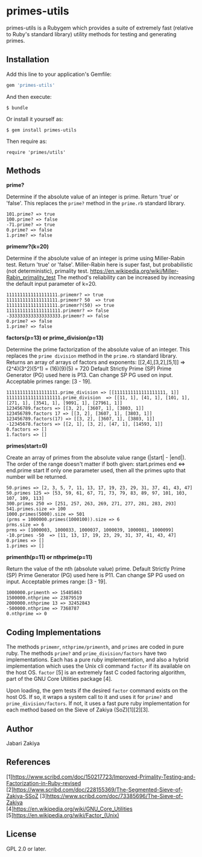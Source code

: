 # primes-utils

primes-utils is a Rubygem which provides a suite of extremely fast (relative to Ruby's standard library) utility methods for testing and generating primes.

## Installation

Add this line to your application's Gemfile:

```ruby
gem 'primes-utils'
```

And then execute:

    $ bundle

Or install it yourself as:

    $ gem install primes-utils
    
Then require as:

    require 'primes/utils'

## Methods

**prime?**

Determine if the absolute value of an integer is prime.  Return 'true' or 'false'.
This replaces the `prime?` method  in the `prime.rb` standard library.

```
101.prime? => true
100.prime? => false
-71.prime? => true
0.prime? => false
1.prime? => false
```

**primemr?(k=20)**

Determine if the absolute value of an integer is prime using Miller-Rabin test.  Return 'true' or 'false'.
Miller-Rabin here is super fast, but probabilistic (not deterministic), primality test.
https://en.wikipedia.org/wiki/Miller-Rabin_primality_test
The method's reliability can be increased by increasing the default input parameter of k=20.

```
1111111111111111111.primemr? => true
1111111111111111111.primemr? 50  => true
1111111111111111111.primemr?(50) => true
11111111111111111111.primemr? => false
-3333333333333333333.primemr? => false
0.prime? => false
1.prime? => false
```

**factors(p=13) or prime_division(p=13)**

Determine the prime factorization of the absolute value of an integer.
This replaces the `prime division` method in the `prime.rb` standard library.
Returns an array of arrays of factors and exponents: [[2,4],[3,2],[5,1]] => (2^4)(3^2)(5^1) = (16)(9)(5) = 720
Default Strictly Prime (SP) Prime Generator (PG) used here is P13.
Can change SP PG used on input. Acceptable primes range: [3 - 19].

```
1111111111111111111.prime_division => [[1111111111111111111, 1]]
11111111111111111111.prime_division  => [[11, 1], [41, 1], [101, 1], [271, 1], [3541, 1], [9091, 1], [27961, 1]]
123456789.factors => [[3, 2], [3607, 1], [3803, 1]]
123456789.factors 17 => [[3, 2], [3607, 1], [3803, 1]]
123456789.factors(17) => [[3, 2], [3607, 1], [3803, 1]]
-12345678.factors => [[2, 1], [3, 2], [47, 1], [14593, 1]]
0.factors => []
1.factors => []
```

**primes(start=0)**

Create an array of primes from the absolute value range (|start| - |end|).
The order of the range doesn't matter if both given: start.primes end  <=> end.prime start
If only one parameter used, then all the primes upto that number will be returned.

```
50.primes => [2, 3, 5, 7, 11, 13, 17, 19, 23, 29, 31, 37, 41, 43, 47]
50.primes 125 => [53, 59, 61, 67, 71, 73, 79, 83, 89, 97, 101, 103, 107, 109, 113]
300.primes 250 => [251, 257, 263, 269, 271, 277, 281, 283, 293]
541.primes.size => 100
1000.primes(5000).size => 501
(prms = 1000000.primes(1000100)).size => 6
prms.size => 6
prms => [1000003, 1000033, 1000037, 1000039, 1000081, 1000099]
-10.primes -50  => [11, 13, 17, 19, 23, 29, 31, 37, 41, 43, 47]
0.primes => []
1.primes => []
```

**primenth(p=11) or nthprime(p=11)**

Return the value of the nth (absolute value) prime.
Default Strictly Prime (SP) Prime Generator (PG) used here is P11.
Can change SP PG used on input. Acceptable primes range: [3 - 19].

```
1000000.primenth => 15485863
1500000.nthprime => 23879519
2000000.nthprime 13 => 32452843
-500000.nthprime => 7368787
0.nthprime => 0
```

## Coding Implementations
The methods `primemr`, `nthprime/primenth`, and `primes` are coded in pure ruby.
The methods `prime?` and `prime_division/factors` have two implementations.
Each has a pure ruby implementation, and also a hybrid implementation which uses the
Unix cli command `factor` if its available on the host OS. `factor` [5] is an extremely fast
C coded factoring algorithm, part of the GNU Core Utilities package [4].

Upon loading, the gem tests if the desired `factor` command exists on the host OS.
If so, it wraps a system call to it and uses it for `prime?` and `prime_division/factors`. 
If not, it uses a fast pure ruby implementation for each method based on the Sieve of Zakiya (SoZ)[1][2][3].

## Author
Jabari Zakiya

## References
[1]https://www.scribd.com/doc/150217723/Improved-Primality-Testing-and-Factorization-in-Ruby-revised
[2]https://www.scribd.com/doc/228155369/The-Segmented-Sieve-of-Zakiya-SSoZ
[3]https://www.scribd.com/doc/73385696/The-Sieve-of-Zakiya  
[4]https://en.wikipedia.org/wiki/GNU_Core_Utilities  
[5]https://en.wikipedia.org/wiki/Factor_(Unix)

## License
GPL 2.0 or later.